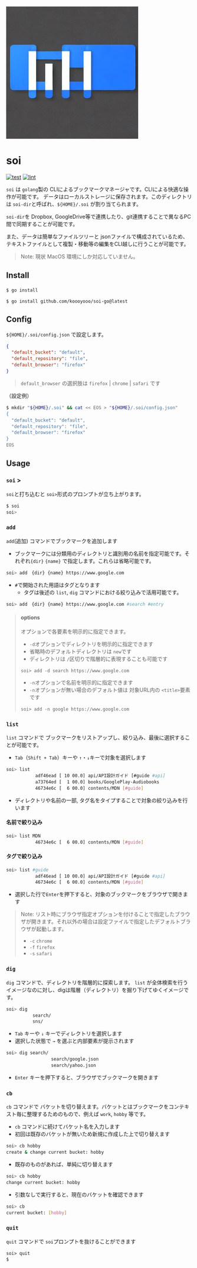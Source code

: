 
![soi](./soi.jpg)

# soi
[![test](https://github.com/koooyooo/soi-go/actions/workflows/test.yaml/badge.svg)](https://github.com/koooyooo/soi-go/actions/workflows/test.yaml)
[![lint](https://github.com/koooyooo/soi-go/actions/workflows/lint.yaml/badge.svg)](https://github.com/koooyooo/soi-go/actions/workflows/lint.yaml)


`soi` は `golang`製の CLIによるブックマークマネージャです。CLIによる快適な操作が可能です。
データはローカルストレージに保存されます。このディレクトリは `soi-dir`と呼ばれ、`${HOME}/.soi` が割り当てられます。

`soi-dir`を Dropbox, GoogleDrive等で連携したり、git連携することで異なるPC間で同期することが可能です。

また、データは簡単なファイルツリーと jsonファイルで構成されているため、テキストファイルとして複製・移動等の編集をCLI越しに行うことが可能です。

> Note: 現状 MacOS 環境にしか対応していません。

## Install
`$ go install` 
```
$ go install github.com/koooyooo/soi-go@latest
```

## Config
`${HOME}/.soi/config.json` で設定します。
```json
{
  "default_bucket": "default",
  "default_repository": "file",
  "default_browser": "firefox"
}
```
> `default_browser` の選択肢は `firefox` | `chrome` | `safari` です

（設定例）
```bash
$ mkdir "${HOME}/.soi" && cat << EOS > "${HOME}/.soi/config.json"
{
  "default_bucket": "default",
  "default_repository": "file",
  "default_browser": "firefox"
}
EOS
```

## Usage
### `soi` >
`soi`と打ち込むと `soi>`形式のプロンプトが立ち上がります。
```bash
$ soi
soi> 
```

### `add`
`add`(追加) コマンドでブックマークを追加します
- ブックマークには分類用のディレクトリと識別用の名前を指定可能です。それぞれ`{dir}` `{name}` で指定します。これらは省略可能です。
```bash
soi> add　{dir} {name} https://www.google.com
```

- `#`で開始された用語はタグとなります
  - タグは後述の `list`, `dig` コマンドにおける絞り込みで活用可能です。
```bash
soi> add　{dir} {name} https://www.google.com #search #entry
```

> #### options
> オプションで各要素を明示的に指定できます。
> 
> - `-d`オプションでディレクトリを明示的に指定できます
> - 省略時のデフォルトディレクトリは `new`です
> - ディレクトリは `/`区切りで階層的に表現することも可能です
> ```
> soi> add -d search https://www.google.com
> ```
> 
> - `-n`オプションで名前を明示的に指定できます
> - `-n`オプションが無い場合のデフォルト値は 対象URL内の `<title>`要素です
> ```
> soi> add -n google https://www.google.com
> ```


### `list`
`list` コマンドで ブックマークをリストアップし、絞り込み、最後に選択することが可能です。

- `Tab`（`Shift + Tab`）キーや `↑`・`↓`キーで対象を選択します
```bash
soi> list 
           adf46ead [ 10 00.0] api/API設計ガイド [#guide #api]                               
           a73764ed [  1 00.0] books/GooglePlay-Audiobooks                      
           46734e6c [  6 00.0] contents/MDN [#guide]                                    
```

- ディレクトリや名前の一部, タグ名をタイプすることで対象の絞り込みを行います

#### 名前で絞り込み
```bash
soi> list MDN
           46734e6c [  6 00.0] contents/MDN [#guide]                                    
```

#### タグで絞り込み
```bash
soi> list #guide
           adf46ead [ 10 00.0] api/API設計ガイド [#guide #api]                               
           46734e6c [  6 00.0] contents/MDN [#guide]                                    
```

- 選択した行で`Enter`を押下すると、対象のブックマークをブラウザで開きます

> Note: リスト時にブラウザ指定オプションを付けることで指定したブラウザが開きます。それ以外の場合は設定ファイルで指定したデフォルトブラウザが起動します。
> - `-c` `chrome`
> - `-f` `firefox`
> - `-s` `safari`

### `dig`
`dig` コマンドで、ディレクトリを階層的に探索します。
`list` が全体検索を行うイメージなのに対し、digは階層（ディレクトリ）を掘り下げてゆくイメージです。

```bash
soi> dig
          search/
          sns/
```
- `Tab` キーや `↓` キーでディレクトリを選択します
- 選択した状態で `→` を選ぶと内部要素が提示されます

```bash
soi> dig search/
                 search/google.json
                 search/yahoo.json
``` 
- `Enter` キーを押下すると、ブラウザでブックマークを開きます

### `cb`
`cb` コマンドで バケットを切り替えます。バケットとはブックマークをコンテキスト毎に整理するためのもので、例えば `work`, `hobby` 等です。
- `cb` コマンドに続けてバケット名を入力します
- 初回は既存のバケットが無いため新規に作成した上で切り替えます
```bash
soi> cb hobby
create & change current bucket: hobby
```
- 既存のものがあれば、単純に切り替えます
```bash
soi> cb hobby
change current bucket: hobby
```
- 引数なしで実行すると、現在のバケットを確認できます
```bash
soi> cb
current bucket: [hobby]
```
### `quit`
`quit` コマンドで `soi`プロンプトを抜けることができます

```
soi> quit
$
```

